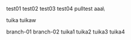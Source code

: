 test01
test02
test03
test04
pulltest
aaa\\



tuika
tuikaw

branch-01
branch-02
tuika1
tuika2
tuika3
tuika4
